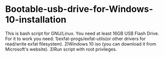 # Bootable-usb-drive-for-Windows-10-installation
This is bash script for GNU/Linux.
You need at least 16GB USB Flash Drive.
For it to work you need:
1)exfat-progs/exfat-utils(or other drivers for read/write exfat filesystem).
2)Windows 10 iso (you can download it from Microsoft's website).
3)Run script with root privileges.
